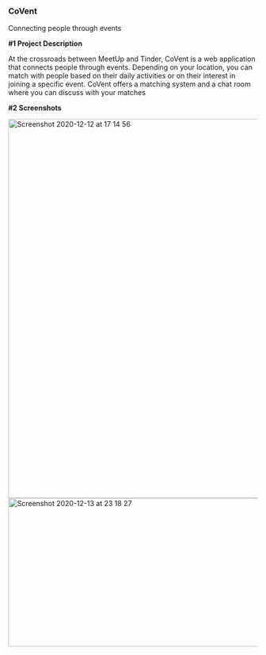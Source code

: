 ### CoVent
Connecting people through events

<b>#1 Project Description</b>

At the crossroads between MeetUp and Tinder, CoVent is a web application that connects people through events. Depending on your location, you can match with people based on their daily activities or on their interest in joining a specific event. CoVent offers a matching system and a chat room where you can discuss with your matches

<b>#2 Screenshots</b>

<img width="766" alt="Screenshot 2020-12-12 at 17 14 56" src="https://user-images.githubusercontent.com/31804969/102025732-45308e00-3d9a-11eb-9b03-ec61926554fa.png">

<img width="600" height="300" alt="Screenshot 2020-12-13 at 23 18 27" src="https://user-images.githubusercontent.com/31804969/102025704-1ca89400-3d9a-11eb-8d5a-640ab6b62459.png">




